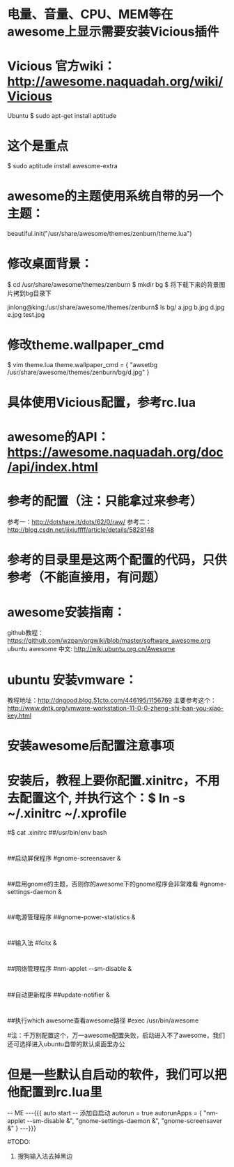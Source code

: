 # 电量、音量、CPU、MEM等在awesome上显示需要安装Vicious插件
# Vicious 官方wiki：http://awesome.naquadah.org/wiki/Vicious

Ubuntu
 $ sudo apt-get install aptitude
 # 这个是重点
 $ sudo aptitude install awesome-extra

# awesome的主题使用系统自带的另一个主题：
beautiful.init("/usr/share/awesome/themes/zenburn/theme.lua")

# 修改桌面背景：
$ cd /usr/share/awesome/themes/zenburn
$ mkdir bg
$ 将下载下来的背景图片拷到bg目录下

jinlong@king:/usr/share/awesome/themes/zenburn$ ls bg/
a.jpg  b.jpg  d.jpg  e.jpg  test.jpg

# 修改theme.wallpaper_cmd
$ vim theme.lua
theme.wallpaper_cmd = { "awsetbg /usr/share/awesome/themes/zenburn/bg/d.jpg" }

# 具体使用Vicious配置，参考rc.lua

# awesome的API：https://awesome.naquadah.org/doc/api/index.html

# 参考的配置（注：只能拿过来参考）
参考一：http://dotshare.it/dots/62/0/raw/
参考二：http://blog.csdn.net/jixiuffff/article/details/5828148

# 参考的目录里是这两个配置的代码，只供参考（不能直接用，有问题）

# awesome安装指南：
github教程：https://github.com/wzpan/orgwiki/blob/master/software_awesome.org
ubuntu awesome 中文: http://wiki.ubuntu.org.cn/Awesome

# ubuntu 安装vmware：
教程地址：http://dngood.blog.51cto.com/446195/1156769
主要参考这个：http://www.dntk.org/vmware-workstation-11-0-0-zheng-shi-ban-you-xiao-key.html

# 安装awesome后配置注意事项
# 安装后，教程上要你配置.xinitrc，不用去配置这个, 并执行这个：$ ln -s ~/.xinitrc ~/.xprofile
#$ cat .xinitrc 
##/usr/bin/env bash
#
##启动屏保程序
#gnome-screensaver &
#
##启用gnome的主题，否则你的awesome下的gnome程序会非常难看
#gnome-settings-daemon &    
#
##电源管理程序
##gnome-power-statistics &
#
##输入法
#fcitx &
#
##网络管理程序
#nm-applet --sm-disable &                           
#
##自动更新程序
##update-notifier & 
#
##执行which awesome查看awesome路径 
#exec /usr/bin/awesome

#注：千万别配置这个，万一awesome配置失败，启动进入不了awesome，我们还可选择进入ubuntu自带的默认桌面里办公

# 但是一些默认自启动的软件，我们可以把他配置到rc.lua里
-- ME
---{{{ auto start
-- 添加自启动
autorun = true
autorunApps = 
{ 
    "nm-applet --sm-disable &",
    "gnome-settings-daemon &",
    "gnome-screensaver &"
}
---}}}

#TODO:
1) 搜狗输入法去掉黑边
